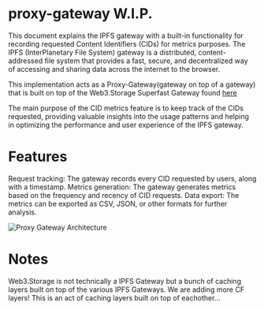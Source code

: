 # proxy-gateway W.I.P.

This document explains the IPFS gateway with a built-in functionality for recording requested Content Identifiers (CIDs) for metrics purposes. The IPFS (InterPlanetary File System) gateway is a distributed, content-addressed file system that provides a fast, secure, and decentralized way of accessing and sharing data across the internet to the browser. 

This implementation acts as a Proxy-Gateway(gateway on top of a gateway) that is built on top of the Web3.Storage Superfast Gateway found [here](https://github.com/web3-storage/w3link)

The main purpose of the CID metrics feature is to keep track of the CIDs requested, providing valuable insights into the usage patterns and helping in optimizing the performance and user experience of the IPFS gateway.

# Features
Request tracking: The gateway records every CID requested by users, along with a timestamp.
Metrics generation: The gateway generates metrics based on the frequency and recency of CID requests.
Data export: The metrics can be exported as CSV, JSON, or other formats for further analysis.


![Proxy Gateway Architecture](https://user-images.githubusercontent.com/30084404/225565389-d78d75a7-7ee7-44c8-8ece-3793928c0f30.png)

# Notes 
Web3.Storage is not technically a IPFS Gateway but a bunch of caching layers built on top of the various IPFS Gateways. We are adding more CF layers! This is an act of caching layers built on top of eachother... 
